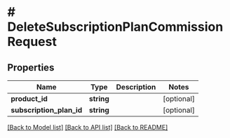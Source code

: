 # # DeleteSubscriptionPlanCommissionRequest

## Properties

Name | Type | Description | Notes
------------ | ------------- | ------------- | -------------
**product_id** | **string** |  | [optional]
**subscription_plan_id** | **string** |  | [optional]

[[Back to Model list]](../../README.md#models) [[Back to API list]](../../README.md#endpoints) [[Back to README]](../../README.md)
